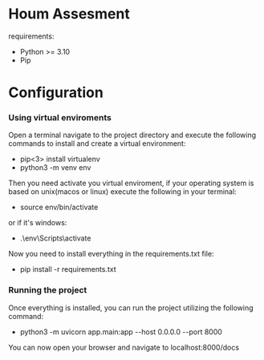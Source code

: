 # Houm Assesment

requirements:

* Python >= 3.10
* Pip

# Configuration

### Using virtual enviroments

Open a terminal navigate to the project directory and execute the following commands to install and create a virtual environment:

- pip<3> install virtualenv
- python3 -m venv env

Then you need activate you virtual enviroment, if your operating system is based on unix(macos or linux) execute the
following in your terminal:

- source env/bin/activate

or if it's windows:

- .\env\Scripts\activate

Now you need to install everything in the requirements.txt file:

- pip install -r requirements.txt

### Running the project

Once everything is installed, you can run the project utilizing the following command:

- python3 -m uvicorn app.main:app --host 0.0.0.0 --port 8000

You can now open your browser and navigate to localhost:8000/docs
